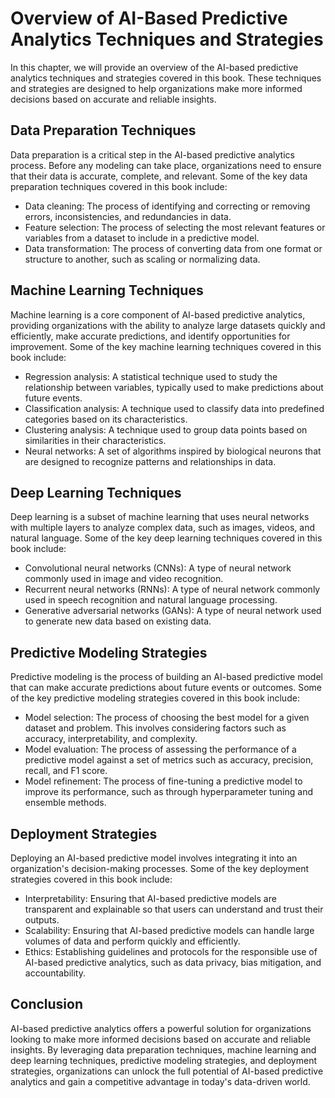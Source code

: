 Overview of AI-Based Predictive Analytics Techniques and Strategies
============================================================================================================================

In this chapter, we will provide an overview of the AI-based predictive analytics techniques and strategies covered in this book. These techniques and strategies are designed to help organizations make more informed decisions based on accurate and reliable insights.

Data Preparation Techniques
---------------------------

Data preparation is a critical step in the AI-based predictive analytics process. Before any modeling can take place, organizations need to ensure that their data is accurate, complete, and relevant. Some of the key data preparation techniques covered in this book include:

* Data cleaning: The process of identifying and correcting or removing errors, inconsistencies, and redundancies in data.
* Feature selection: The process of selecting the most relevant features or variables from a dataset to include in a predictive model.
* Data transformation: The process of converting data from one format or structure to another, such as scaling or normalizing data.

Machine Learning Techniques
---------------------------

Machine learning is a core component of AI-based predictive analytics, providing organizations with the ability to analyze large datasets quickly and efficiently, make accurate predictions, and identify opportunities for improvement. Some of the key machine learning techniques covered in this book include:

* Regression analysis: A statistical technique used to study the relationship between variables, typically used to make predictions about future events.
* Classification analysis: A technique used to classify data into predefined categories based on its characteristics.
* Clustering analysis: A technique used to group data points based on similarities in their characteristics.
* Neural networks: A set of algorithms inspired by biological neurons that are designed to recognize patterns and relationships in data.

Deep Learning Techniques
------------------------

Deep learning is a subset of machine learning that uses neural networks with multiple layers to analyze complex data, such as images, videos, and natural language. Some of the key deep learning techniques covered in this book include:

* Convolutional neural networks (CNNs): A type of neural network commonly used in image and video recognition.
* Recurrent neural networks (RNNs): A type of neural network commonly used in speech recognition and natural language processing.
* Generative adversarial networks (GANs): A type of neural network used to generate new data based on existing data.

Predictive Modeling Strategies
------------------------------

Predictive modeling is the process of building an AI-based predictive model that can make accurate predictions about future events or outcomes. Some of the key predictive modeling strategies covered in this book include:

* Model selection: The process of choosing the best model for a given dataset and problem. This involves considering factors such as accuracy, interpretability, and complexity.
* Model evaluation: The process of assessing the performance of a predictive model against a set of metrics such as accuracy, precision, recall, and F1 score.
* Model refinement: The process of fine-tuning a predictive model to improve its performance, such as through hyperparameter tuning and ensemble methods.

Deployment Strategies
---------------------

Deploying an AI-based predictive model involves integrating it into an organization's decision-making processes. Some of the key deployment strategies covered in this book include:

* Interpretability: Ensuring that AI-based predictive models are transparent and explainable so that users can understand and trust their outputs.
* Scalability: Ensuring that AI-based predictive models can handle large volumes of data and perform quickly and efficiently.
* Ethics: Establishing guidelines and protocols for the responsible use of AI-based predictive analytics, such as data privacy, bias mitigation, and accountability.

Conclusion
----------

AI-based predictive analytics offers a powerful solution for organizations looking to make more informed decisions based on accurate and reliable insights. By leveraging data preparation techniques, machine learning and deep learning techniques, predictive modeling strategies, and deployment strategies, organizations can unlock the full potential of AI-based predictive analytics and gain a competitive advantage in today's data-driven world.
